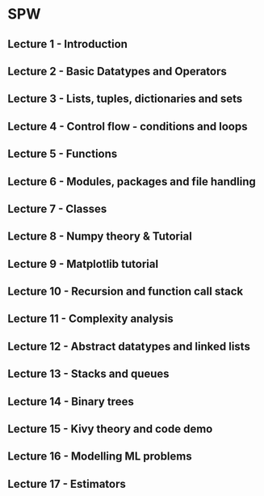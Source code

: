 # SPW

## Lecture 1 - Introduction

## Lecture 2 - Basic Datatypes and Operators

## Lecture 3 - Lists, tuples, dictionaries and sets

## Lecture 4 -  Control flow - conditions and loops

## Lecture 5 - Functions

## Lecture 6 - Modules, packages and file handling

## Lecture 7 - Classes

## Lecture 8 - Numpy theory & Tutorial

## Lecture 9 - Matplotlib tutorial

## Lecture 10 - Recursion and function call stack

## Lecture 11 - Complexity analysis

## Lecture 12 - Abstract datatypes and linked lists

## Lecture 13 - Stacks and queues

## Lecture 14 - Binary trees

## Lecture 15 - Kivy theory and code demo

## Lecture 16 - Modelling ML problems

## Lecture 17 - Estimators
